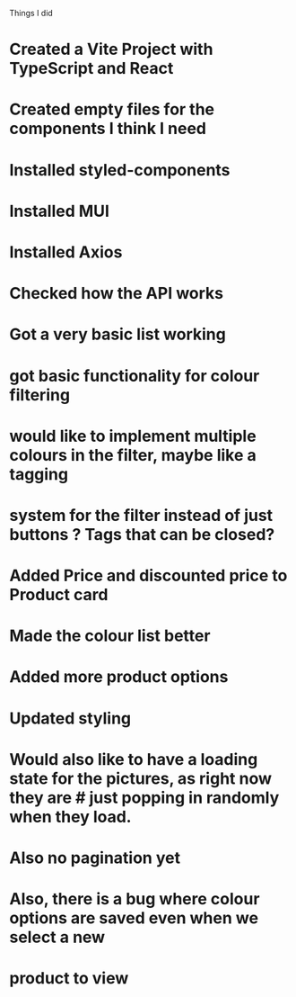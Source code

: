 Things I did

# Created a Vite Project with TypeScript and React
# Created empty files for the components I think I need
# Installed styled-components
# Installed MUI 
# Installed Axios 
# Checked how the API works 
# Got a very basic list working 
# got basic functionality for colour filtering 
# would like to implement multiple colours in the filter, maybe like a tagging 
# system for the filter instead of just buttons ? Tags that can be closed? 
# Added Price and discounted price to Product card
# Made the colour list better 
# Added more product options
# Updated styling
# Would also like to have a loading state for the pictures, as right now they are # just popping in randomly when they load. 
# Also no pagination yet
# Also, there is a bug where colour options are saved even when we select a new 
# product to view
